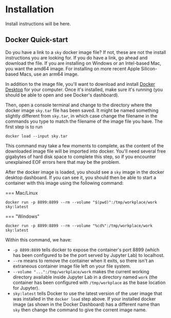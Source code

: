 # Installation

Install instructions will be here.

## Docker Quick-start

Do you have a link to a `sky` docker image file? If not, these are not the install
instructions you are looking for. If you do have a link, go ahead and download
the file.  If you are installing on Windows or an Intel-based Mac, you want the
amd64 image.  For installing on more recent Apple Silicon-based Macs, use an
arm64 image.

In addition to the image file, you'll want to download and install 
[Docker Desktop](www.docker.com) for your computer.  Once it's installed, make
sure it's running (you should be able to open and see Docker's dashboard).

Then, open a console terminal and change to the directory where the docker image
`sky.tar` file has been saved.  It might be named something slightly different from
`sky.tar`, in which case change the filename in the commands you type to match
the filename of the image file you have.  The first step is to run

```shell
docker load --input sky.tar
```

This command may take a few moments to complete, as the content of the downloaded
image file will be imported into docker.  You'll need several free gigabytes of
hard disk space to complete this step, so if you encounter unexplained EOF errors 
here that may be the problem.

After the docker image is loaded, you should see a `sky` image in the docker desktop 
dashboard.  If you can see it, you should then be able to start a container with
this image using the following command:

=== Mac/Linux

   ```
   docker run -p 8899:8899 --rm --volume "$(pwd)":/tmp/workplace/work sky:latest
   ```

=== "Windows"

   ```
   docker run -p 8899:8899 --rm --volume "%cd%":/tmp/workplace/work sky:latest
   ```

Within this command, we have:
- `-p 8899:8899` tells docker to expose the container's port 8899 (which has been 
  configured to be the port served by Jupyter Lab) to localhost.
- `--rm` means to remove the container when it exits, so there isn't an 
  extraneous container image file left on your file system.
- `--volume "...":/tmp/workplace/work` makes the current working directory
  available inside Jupyter Lab in a directory named `work` (the container has
  been configured with `/tmp/workplace` as the base location for Jupyter).
- `sky:latest` tells Docker to use the latest version of the user image
  that was installed in the `docker load` step above.  If your installed
  docker image (as shown in the Docker Dashboard) has a different name than
  `sky` then change the command to give the corrent image name.
